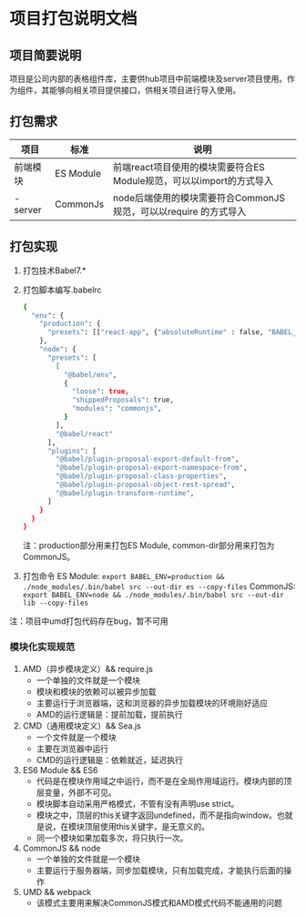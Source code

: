 # 项目打包说明文档

## 项目简要说明

项目是公司内部的表格组件库，主要供hub项目中前端模块及server项目使用。作为组件，其能够向相关项目提供接口，供相关项目进行导入使用。

## 打包需求

| 项目           | 标准      | 说明                                                         |
| -------------- | --------- | ------------------------------------------------------------ |
| 前端模块 | ES Module | 前端react项目使用的模块需要符合ES Module规范，可以以import的方式导入 |
| -server        | CommonJs  | node后端使用的模块需要符合CommonJS规范，可以以require 的方式导入 |

## 打包实现

1. 打包技术Babel7.\*
2. 打包脚本编写.babelrc

   ```bash
   {
     "env": {
       "production": {
         "presets": [["react-app", {"absoluteRuntime" : false, "BABEL_ENV" : "production"}]],
       },
       "node": {
         "presets": [
           [
             "@babel/env",
             {
               "loose": true,
               "shippedProposals": true,
               "modules": "commonjs",
             }
           ],
           "@babel/react"
         ],
         "plugins": [
           "@babel/plugin-proposal-export-default-from", 
           "@babel/plugin-proposal-export-namespace-from", 
           "@babel/plugin-proposal-class-properties",
           "@babel/plugin-proposal-object-rest-spread",
           "@babel/plugin-transform-runtime",
         ]
       }
     }
   }

   ```

   注：production部分用来打包ES Module, common-dir部分用来打包为CommonJS。

3. 打包命令
   ES Module:
   `export BABEL_ENV=production && ./node_modules/.bin/babel src --out-dir es --copy-files`
   CommonJS:
   `export BABEL_ENV=node && ./node_modules/.bin/babel src --out-dir lib --copy-files`

 注：项目中umd打包代码存在bug，暂不可用

### 模块化实现规范

1. AMD（异步模块定义）&& require.js
   * 一个单独的文件就是一个模块
   * 模块和模块的依赖可以被异步加载
   * 主要运行于浏览器端，这和浏览器的异步加载模块的环境刚好适应
   * AMD的运行逻辑是：提前加载，提前执行
2. CMD（通用模块定义）&& Sea.js
   * 一个文件就是一个模块
   * 主要在浏览器中运行
   * CMD的运行逻辑是：依赖就近，延迟执行
3. ES6 Module && ES6
   * 代码是在模块作用域之中运行，而不是在全局作用域运行。模块内部的顶层变量，外部不可见。
   * 模块脚本自动采用严格模式，不管有没有声明use strict。
   * 模块之中，顶层的this关键字返回undefined，而不是指向window。也就是说，在模块顶层使用this关键字，是无意义的。
   * 同一个模块如果加载多次，将只执行一次。
4. CommonJS && node
   * 一个单独的文件就是一个模块
   * 主要运行于服务器端，同步加载模块，只有加载完成，才能执行后面的操作
5. UMD && webpack
   * 该模式主要用来解决CommonJS模式和AMD模式代码不能通用的问题
